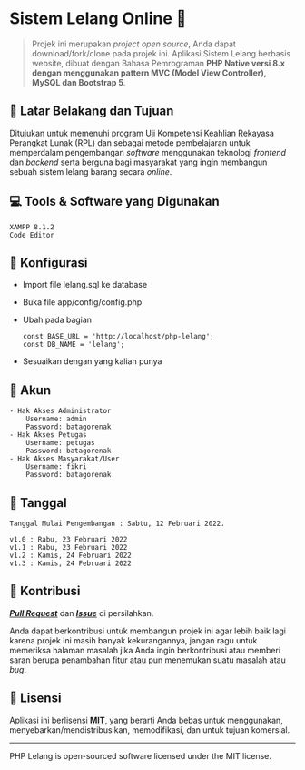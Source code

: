 # Sistem Lelang Online :handbag:

> Projek ini merupakan _project open source_, Anda dapat download/fork/clone pada projek ini.
> Aplikasi Sistem Lelang berbasis website, dibuat dengan Bahasa Pemrograman **PHP Native versi 8.x dengan menggunakan pattern MVC (Model View Controller), MySQL dan Bootstrap 5**.

## 🤔 Latar Belakang dan Tujuan

Ditujukan untuk memenuhi program Uji Kompetensi Keahlian Rekayasa Perangkat Lunak (RPL) dan sebagai metode pembelajaran untuk memperdalam pengembangan _software_ menggunakan teknologi _frontend_ dan _backend_ serta berguna bagi masyarakat yang ingin membangun sebuah sistem lelang barang secara _online_.

## 💻 Tools & Software yang Digunakan

    XAMPP 8.1.2
    Code Editor

## 🔧 Konfigurasi

- Import file lelang.sql ke database
- Buka file app/config/config.php
- Ubah pada bagian

      const BASE_URL = 'http://localhost/php-lelang';
      const DB_NAME = 'lelang';

- Sesuaikan dengan yang kalian punya

## :man: Akun

    - Hak Akses Administrator
    	Username: admin
    	Password: batagorenak
    - Hak Akses Petugas
    	Username: petugas
    	Password: batagorenak
    - Hak Akses Masyarakat/User
    	Username: fikri
    	Password: batagorenak

## 📆 Tanggal

    Tanggal Mulai Pengembangan : Sabtu, 12 Februari 2022.

    v1.0 : Rabu, 23 Februari 2022
    v1.1 : Rabu, 23 Februari 2022
    v1.2 : Kamis, 24 Februari 2022
    v1.3 : Kamis, 24 Februari 2022

## 🤝 Kontribusi

_**[Pull Request](https://github.com/fikriks/php-lelang/pulls)**_ dan _**[Issue](https://github.com/fikriks/php-lelang/issues)**_ di persilahkan.

Anda dapat berkontribusi untuk membangun projek ini agar lebih baik lagi karena projek ini masih banyak kekurangannya, jangan ragu untuk memeriksa halaman masalah jika Anda ingin berkontribusi atau memberi saran berupa penambahan fitur atau pun menemukan suatu masalah atau _bug_.

## 📝 Lisensi

Aplikasi ini berlisensi **[MIT](https://github.com/fikriks/php-lelang/blob/main/LICENSE)**, yang berarti Anda bebas untuk menggunakan, menyebarkan/mendistribusikan, memodifikasi, dan untuk tujuan komersial.

---

PHP Lelang is open-sourced software licensed under the MIT license.
